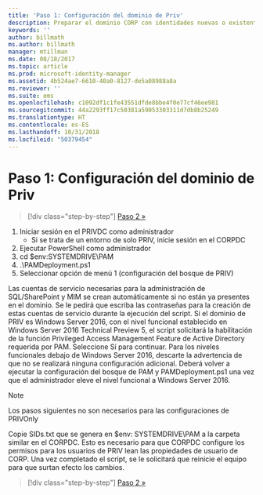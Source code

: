```yaml
---
title: 'Paso 1: Configuración del dominio de Priv'
description: Preparar el dominio CORP con identidades nuevas o existentes para ser administrado por Privileged Identity Manager mediante scripts
keywords: ''
author: billmath
ms.author: billmath
manager: mtillman
ms.date: 08/18/2017
ms.topic: article
ms.prod: microsoft-identity-manager
ms.assetid: 4b524ae7-6610-40a0-8127-de5a08988a8a
ms.reviewer: ''
ms.suite: ems
ms.openlocfilehash: c1092df1c1fe43551dfde8bbe4f0e77cf46ee981
ms.sourcegitcommit: 44a2293ff17c50381a59053303311d7db8b25249
ms.translationtype: HT
ms.contentlocale: es-ES
ms.lasthandoff: 10/31/2018
ms.locfileid: "50379454"
---
```

# <a name="step-1-configuring-the-priv-domain"></a>Paso 1: Configuración del dominio de Priv

> [!div class="step-by-step"]
> [Paso 2 »](sp1-step2-configuring-corp-domain.md)

1. Iniciar sesión en el PRIVDC como administrador
   * Si se trata de un entorno de solo PRIV, inicie sesión en el CORPDC
2. Ejecutar PowerShell como administrador
3. cd $env:SYSTEMDRIVE\PAM
4. .\PAMDeployment.ps1
5. Seleccionar opción de menú 1 (configuración del bosque de PRIV)


Las cuentas de servicio necesarias para la administración de SQL/SharePoint y MIM se crean automáticamente si no están ya presentes en el dominio. Se le pedirá que escriba las contraseñas para la creación de estas cuentas de servicio durante la ejecución del script.
Si el dominio de PRIV es Windows Server 2016, con el nivel funcional establecido en Windows Server 2016 Technical Preview 5, el script solicitará la habilitación de la función Privileged Access Management Feature de Active Directory requerida por PAM. Seleccione Sí para continuar.
Para los niveles funcionales debajo de Windows Server 2016, descarte la advertencia de que no se realizará ninguna configuración adicional. Deberá volver a ejecutar la configuración del bosque de PAM y PAMDeployment.ps1 una vez que el administrador eleve el nivel funcional a Windows Server 2016.

>[!NOTE]
>Los pasos siguientes no son necesarios para las configuraciones de PRIVOnly

Copie SIDs.txt que se genera en $env: SYSTEMDRIVE\PAM a la carpeta similar en el CORPDC. Esto es necesario para que CORPDC configure los permisos para los usuarios de PRIV lean las propiedades de usuario de CORP.
Una vez completado el script, se le solicitará que reinicie el equipo para que surtan efecto los cambios.

> [!div class="step-by-step"]
> [Paso 2 »](sp1-step2-configuring-corp-domain.md)
